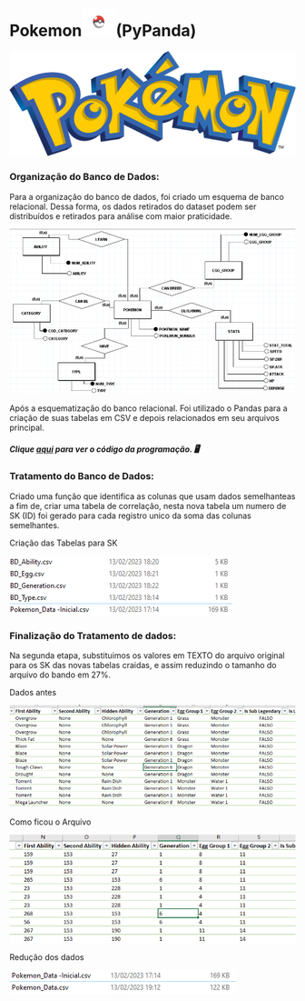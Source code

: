# Pokemon<img src = "../imagens/pokebola.png" height = 50 width = 60>(PyPanda) 

<img src = "../imagens/pokemon.png">

### Organização do Banco de Dados:

 Para a organização do banco de dados, foi criado um esquema de banco relacional. Dessa forma, os dados retirados do dataset podem ser distribuídos e retirados para análise com maior praticidade.

 <img src = "../imagens/banco_teste.png">

 Após a esquematização do banco relacional. Foi utilizado o Pandas para a criação de suas tabelas em CSV e depois relacionados em seu arquivos principal.

 ##### Clique [aqui](../cod_programacao/T_Pokemon.ipynb) para ver o código da programação. 🖥️

 ### Tratamento do Banco de Dados:

Criado uma função que identifica as colunas que usam dados semelhanteas a fim de, criar uma tabela de correlação, nesta nova tabela um numero de SK (ID) foi gerado para cada registro unico da soma das colunas semelhantes.

Criação das Tabelas para SK

<img src = "../imagens/Criacao_SK.png">

 ### Finalização do Tratamento de dados:

 Na segunda etapa, substituimos os valores em TEXTO do arquivo original para os SK das novas tabelas craidas, e assim reduzindo o tamanho do arquivo do bando em 27%.

Dados antes

<img src = "../imagens/Antes_do_etl.png">

Como ficou o Arquivo

<img src = "../imagens/Depois_do_etl.png">

Redução dos dados

<img src = "../imagens/Antes e depois.png">

